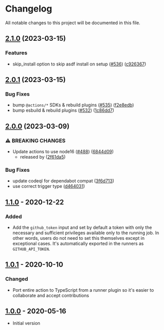 # Changelog

All notable changes to this project will be documented in this file.

## [2.1.0](https://github.com/asdf-vm/actions/compare/v2.0.1...v2.1.0) (2023-03-15)


### Features

* skip_install option to skip asdf install on setup ([#536](https://github.com/asdf-vm/actions/issues/536)) ([c926367](https://github.com/asdf-vm/actions/commit/c926367c74d7ac64e42946f54849dfd9165e2b6f))

## [2.0.1](https://github.com/asdf-vm/actions/compare/v2.0.0...v2.0.1) (2023-03-15)


### Bug Fixes

* bump `@actions/*` SDKs & rebuild plugins ([#535](https://github.com/asdf-vm/actions/issues/535)) ([f2e8edb](https://github.com/asdf-vm/actions/commit/f2e8edb0852a0cc7e0de8e7f30c2b660be13e4e9))
* bump esbuild & rebuild plugins ([#532](https://github.com/asdf-vm/actions/issues/532)) ([1c86dd7](https://github.com/asdf-vm/actions/commit/1c86dd77827c32947af570f209c90092ddfcc873))

## [2.0.0](https://github.com/asdf-vm/actions/compare/v1.1.0...v2.0.0) (2023-03-09)

### ⚠ BREAKING CHANGES

- Update actions to use node16
  ([#488](https://github.com/asdf-vm/actions/issues/488))
  ([6844d09](https://github.com/asdf-vm/actions/commit/6844d09b13209e7d2ce3b63d2b089a2acef581ec))
  - released by
    ([2f61da5](https://github.com/asdf-vm/actions/commit/2f61da5af7da0a1216219da51d0718c25e159a77))

### Bug Fixes

- update codeql for dependabot compat
  ([3f6d713](https://github.com/asdf-vm/actions/commit/3f6d71382fe4c7807936733d72aef7ee6e56e7a9))
- use correct trigger type
  ([d464031](https://github.com/asdf-vm/actions/commit/d4640312f060abdd98823bf6bd9a2758851133c2))

## [1.1.0] - 2020-12-22

### Added

- Add the `github_token` input and set by default a token with only the
  necessary and sufficient privileges available only to the running job. In
  other words, users do not need to set this themselves except in exceptional
  cases. It's automatically exported in the runners as `GITHUB_API_TOKEN`.

## [1.0.1] - 2020-10-10

### Changed

- Port entire action to TypeScript from a runner plugin so it's easier to
  collaborate and accept contributions

## [1.0.0] - 2020-05-16

- Initial version

[unreleased]: https://github.com//asdf-vm/actions/compare/v1.1.0...HEAD
[1.1.0]: https://github.com/asdf-vm/actions/compare/v1.0.0...v1.1.0
[1.0.1]: https://github.com/asdf-vm/actions/compare/v1.0.0...v1.0.1
[1.0.0]: https://github.com/asdf-vm/actions/releases/tag/v1.0.0
